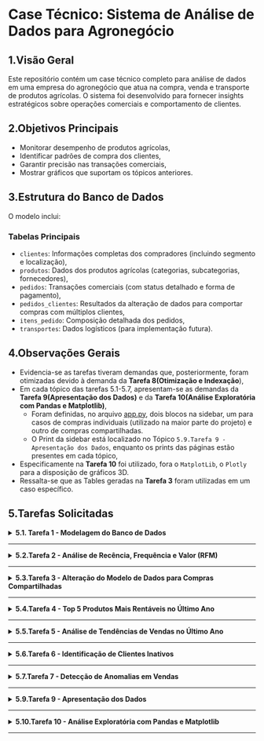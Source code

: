 # Case Técnico: Sistema de Análise de Dados para Agronegócio

## 1.Visão Geral
Este repositório contém um case técnico completo para análise de dados em uma empresa do agronegócio que atua na compra, venda e transporte de produtos agrícolas. O sistema foi desenvolvido para fornecer insights estratégicos sobre operações comerciais e comportamento de clientes.

## 2.Objetivos Principais
- Monitorar desempenho de produtos agrícolas,
- Identificar padrões de compra dos clientes,
- Garantir precisão nas transações comerciais,
- Mostrar gráficos que suportam os tópicos anteriores.

## 3.Estrutura do Banco de Dados
O modelo inclui:

### Tabelas Principais
- `clientes`: Informações completas dos compradores (incluindo segmento e localização),
- `produtos`: Dados dos produtos agrícolas (categorias, subcategorias, fornecedores),
- `pedidos`: Transações comerciais (com status detalhado e forma de pagamento),
- `pedidos_clientes`: Resultados da alteração de dados para comportar compras com múltiplos clientes,
- `itens_pedido`: Composição detalhada dos pedidos,
- `transportes`: Dados logísticos (para implementação futura).

## 4.Observações Gerais
- Evidencia-se as tarefas tiveram demandas que, posteriormente, foram otimizadas devido à demanda da **Tarefa 8(Otimização e Indexação**), 
- Em cada tópico das tarefas 5.1-5.7, apresentam-se as demandas da **Tarefa 9(Apresentação dos Dados)** e da **Tarefa 10(Análise Exploratória com Pandas e Matplotlib)**,
  - Foram definidas, no arquivo [app.py](./app.py), dois blocos na sidebar, um para casos de compras individuais (utilizado na maior parte do projeto) e outro de compras compartilhadas.
  - O Print da sidebar está localizado no Tópico `5.9.Tarefa 9 - Apresentação dos Dados`, enquanto os prints das páginas estão presentes em cada tópico,
- Especificamente na **Tarefa 10** foi utilizado, fora o `MatplotLib`, o `Plotly` para a disposição de gráficos 3D.
- Ressalta-se que as Tables geradas na **Tarefa 3** foram utilizadas em um caso específico. 

## 5.Tarefas Solicitadas

<details>
<summary><strong>5.1. Tarefa 1 - Modelagem do Banco de Dados </strong></summary>
<br>
 <details>
 <summary><strong>SQL - DEMANDA OTIMIZADA</strong></summary>
  
 No arquivo [1-Query_Criação_Banco_Dados.sql](./queries/1-criacao__geral/1-Query_Criação_Banco_Dados.sql) é possível visualizar o script completo de criação da estrutura do banco de dados.
 Nele, estão presentes a inserção de dados manuais, junto com as melhorias aplicadas à demanda inicial. Sendo elas: 
 
 ###### 1. Aprimoramento da Tabela `clientes`
   **Melhoria**: Adição de campos de contato, localização e segmentação  
   **Justificativa**:  
   - Campos de email e telefone (`VARCHAR`) permitem comunicação direta para confirmação de pedidos e pós-venda  
   - Dados geográficos (cidade/UF) habilitam análises regionais e logística eficiente  
   - Segmentação por tipo e tamanho de empresa possibilita estratégias comerciais personalizadas
   
   **Melhoria**: Tornar campos obrigatórios (`NOT NULL`)  
   **Justificativa**:  
   - Garante completude dos dados cadastrais essenciais  
   - Elimina inconsistências em documentos fiscais e contratos 
 
 ###### 2. Aprimoramento da Tabela  `produtos`  
 **Melhoria**: Adição de subcategoria e fornecedor  
 **Justificativa**:  
 - Classificação detalhada (ex: grãos > soja) para análises precisas por tipo de cultura  
 - Rastreabilidade completa da cadeia de suprimentos agrícolas  
 
 **Melhoria**: Restrições `NOT NULL` e precisão numérica  
 **Justificativa**:  
 - Elimina produtos não identificados no inventário  
 - Padronização monetária com `NUMERIC(10,2)` para cálculos exatos
 
 ###### 3. Aprimoramento da Tabela  `pedidos`  
 **Melhoria**: Novos campos de status e forma de pagamento  
 **Justificativa**:  
 - Visibilidade completa do ciclo do pedido (do transporte à entrega)  
 - Análise de preferências de pagamento por região e perfil de cliente  
 
 **Melhoria**: Campos obrigatórios com maior precisão  
 **Justificativa**:  
 - Registro temporal confiável para análise sazonal  
 - Suporte a transações de alto valor com `NUMERIC(12,2)`  
 
 ###### 4. Consolidação da Tabela `itens_pedido`  
 **Melhoria**: Restrições de integridade  
 **Justificativa**:  
 - Quantidade e preço obrigatórios garantem precisão nos cálculos de:  
   - Volumes transportados  
   - Valores totais por item agrícola  
 </details>

  <details>
  <summary><strong>Print da tabela `clientes`</strong></summary>
  
  ![tabela_clientes](https://github.com/user-attachments/assets/8cec334d-e7ed-4100-919c-2f2e4e3cb93a)

  </details>
  
  <details>
  <summary><strong>Print da tabela `produtos`</strong></summary>
  
  ![tabela_produtos](https://github.com/user-attachments/assets/1cb84af2-02ee-4ebf-8ff1-e5ba193b92c7)

  </details>
  
  <details>
  <summary><strong>Print da tabela `pedidos`</strong></summary>
  
  ![tabela_pedidos_clientes](https://github.com/user-attachments/assets/1cd00e38-6d2e-4d3c-9d68-b1dcb9b67914)

  
  </details>
  
  <details>
  <summary><strong>Print da tabela `itens_pedidos`</strong></summary>
  
  ![tabela_itens_pedidos](https://github.com/user-attachments/assets/0aa16bda-bcbe-44e3-b6d1-d889a21787b2)

  </details>

</details>

---
<details>
<summary><strong>5.2.Tarefa 2 - Análise de Recência, Frequência e Valor (RFM)</strong></summary>
 <br>
 <details>
 <summary><strong>SQL - DEMANDA OTIMIZADA</strong></summary>
  
 No arquivo [2-Query_CTE_Rec_Feq_Valor.sql](./queries/2-clientes_individuais/2-Query_CTE_Rec_Feq_Valor.sql) é possível visualizar o script completo para consulta RFM.
 Nele, estão presentes as melhorias aplicadas à demanda inicial. Sendo elas: 
 
 ###### 1. Segmentação RFM Avançada
 **Melhoria**: Implementação de cálculo em três dimensões (Recência, Frequência, Valor Monetário) com filtros precisos  
 **Justificativa**:  
 - Elimina distorções de pedidos cancelados ou em processamento através do filtro `status_pedido = 'Entregue'`  
 - Considera apenas transações individuais com `eh_compartilhado = FALSE` para análise focada  
 - Cálculo otimizado via CTE melhora performance em grandes volumes de dados  
 
 ###### 2. Classificação por Quintis Padronizada  
 **Melhoria**: Atribuição de scores de 1-5 para cada métrica usando função `NTILE()`  
 **Justificativa**:  
 - Permite comparação relativa entre clientes de diferentes perfis  
 - Escala universal facilita a criação de grupos homogêneos (ex: top 20% em valor)  
 - Adaptável a variações sazonais do agronegócio  
 
 ###### 3. Score RFM Consolidado  
 **Melhoria**: Criação de um código composto (ex: "535") combinando as três dimensões  
 **Justificativa**:  
 - Gera um identificador único para cada segmento de cliente  
 - Simplifica a integração com sistemas de CRM e ferramentas de marketing  
 - Permite rápida identificação de perfis estratégicos (ex: "555" = clientes Premium)  
 
 ###### 4. Enriquecimento com Dados Cadastrais  
 **Melhoria**: Junção com tabela de clientes para adicionar atributos demográficos  
 **Justificativa**:  
 - Possibilita cruzamentos com localização (UF/cidade) para análise geográfica  
 - Incorpora segmento e tamanho da empresa para personalização de ofertas  
 - Facilita a criação de clusters comportamentais  
 
 ###### 5. Filtros de Qualidade de Dados  
 **Melhoria**: Exclusão de registros com valor_total ≤ 0 ou frequência = 0  
 **Justificativa**:  
 - Remove distorções de pedidos teste ou transações inválidas  
 - Garante base limpa para tomada de decisão comercial
 
 </details>
 
 <details>
 <summary><strong>PYTHON - DEMANDA OTIMIZADA</strong></summary>
 
  O script [rfm_analysis.py](./src/analytics/rfm_analysis.py) implementa uma interface interativa com base nos resultados da análise RFM, trazendo insights visuais e filtros avançados.
  
  ###### 1. KPIs Interativos no Topo  
  **Feature**: Painéis de métricas dinâmicos para indicadores-chave (ex: ticket médio, recência, valor total)  
  **Justificativa**:  
  - Apresenta uma visão resumida do comportamento de clientes logo no início  
  - Utiliza `st.metric()` para comunicação clara e visual de valores importantes  
  - Facilita decisões rápidas com base em dados atualizados em tempo real  
  
  ###### 2. Filtros Personalizados para Exploração dos Dados  
  **Feature**: Sliders e multiselect para refinar os dados com base em critérios comportamentais  
  **Justificativa**:  
  - Permite ao usuário focar em clientes inativos, segmentos específicos ou com baixa frequência  
  - Melhora a navegabilidade da aplicação com componentes interativos do `Streamlit`  
  - Garante análises direcionadas com impacto real em estratégias de CRM  
  
  ###### 3. Gráficos Interativos com Plotly  
  **Feature**: Visualizações como histogramas, gráficos de dispersão 3D e treemaps  
  **Justificativa**:  
  - Permite detectar padrões e outliers nos dados de RFM de forma intuitiva  
  - Facilita análises cruzadas com cores e dimensões categóricas como segmento e tamanho da empresa  
  - Enriquecido com `hover_data`, marcadores de filtro (`add_vline`) e agrupamentos hierárquicos  
  
  ###### 4. Dispersão 3D para RFM  
  **Feature**: Gráfico tridimensional para combinar recência, frequência e valor  
  **Justificativa**:  
  - Oferece visão holística dos clientes em um só gráfico  
  - Identifica grupos estratégicos como clientes premium ou inativos com alto valor  
  - Ideal para apresentações e tomadas de decisão com stakeholders  
  
  ###### 5. Identificação de Clientes Inativos de Alto Valor  
  **Feature**: Ranking dos 10 principais clientes inativos com maior ticket médio  
  **Justificativa**:  
  - Gera leads para ações comerciais direcionadas  
  - Visual simplificado em gráfico de barras com destaque por segmento  
  - Facilita reativação de contas valiosas e aumento de receita  
  
  ###### 6. Segmentação Temporal com `pd.cut()`  
  **Feature**: Agrupamento de clientes por tempo desde o último pedido  
  **Justificativa**:  
  - Classifica automaticamente clientes em grupos (ativo, inativo, churn)  
  - Baseado em regras de negócio com faixas customizadas  
  - Alimenta a visualização em treemap para representar a base de clientes de forma hierárquica  
  
  ###### 7. Análise de Formas de Pagamento  
  **Feature**: Gráfico `sunburst` para distribuição de formas de pagamento por segmento  
  **Justificativa**:  
  - Identifica preferências de pagamento por perfil de cliente  
  - Suporte à tomada de decisão em políticas comerciais e negociações financeiras  
  
  ###### 8. Visualização de Dados Brutos e Exportação  
  **Feature**: Tabela de dados completa com opção para download em CSV  
  **Justificativa**:  
  - Proporciona transparência e validação dos dados apresentados  
  - Facilita exportação para análises externas e relatórios personalizados  
  - Interface amigável com `checkbox` para ativação opcional
 
  </details>
  
  <details>
  <summary><strong>Print da Página Análise RFM</strong></summary>
    
  ![Análise RFM](https://github.com/user-attachments/assets/9a77a81b-57ef-4481-99e2-15493adb73d0)

  </details>
</details>

---
<details>
<summary><strong>5.3.Tarefa 3 - Alteração do Modelo de Dados para Compras Compartilhadas</strong></summary>
 <br>
 <details>
 <summary><strong>SQL - DEMANDA OTIMIZADA</strong></summary>
  
   No arquivo [3.1-Query_criacao_compras_compartilhadas.sql](./queries/3-clientes_multiplos/3.1-Query_criacao_compras_compartilhadas.sql), é possível visualizar o script completo para a reestruturação do modelo de dados com suporte a pedidos com múltiplos clientes. Além disso, o arquivo [3.2-Query_visualizacao_completa.sql](./queries/3-clientes_multiplos/3.2-Query_visualizacao_completa.sql) apresenta uma visualização consolidada desses dados. Neles, estão presentes as melhorias aplicadas à demanda inicial. Sendo elas:
 
 ###### 1. Normalização da Relação N:N entre Pedidos e Clientes  
 **Melhoria**: Criação da tabela `pedido_clientes` para permitir associação de múltiplos clientes a um único pedido  
 **Justificativa**:  
 - Substitui a relação 1:N por uma N:N com chave composta (`id_pedido`, `id_cliente`)  
 - Permite rastrear participação proporcional de cada cliente no pedido via `percentual_participacao`  
 - Introduz campo `eh_responsavel_pagamento` para controle financeiro e gestão de cobrança  
 
 ###### 2. Migração Estruturada dos Dados Existentes  
 **Melhoria**: Conversão automatizada dos dados antigos para a nova estrutura de associação  
 **Justificativa**:  
 - Preserva os pedidos existentes com 100% de participação para o cliente original  
 - Evita perda de dados e mantém integridade referencial  
 
 ###### 3. Simulação de Cenários Realistas de Compartilhamento  
 **Melhoria**: Atribuição probabilística de múltiplos clientes por pedido para simular compras compartilhadas  
 **Justificativa**:  
 - Geração de dados com 60% pedidos individuais, 30% com 2 clientes e 10% com 3 clientes  
 - Aplicação de diferentes percentuais de participação (ex: 60/40 e 50/30/20) para realismo na análise  
 - Uso de CTEs para controle e clareza na geração dos dados  
 
 ###### 4. Indicador de Compartilhamento na Tabela de Pedidos  
 **Melhoria**: Inclusão do campo `eh_compartilhado` na tabela `pedidos`  
 **Justificativa**:  
 - Permite rápida identificação e segmentação de pedidos compartilhados  
 - Facilita análises e filtros em dashboards ou relatórios SQL  
 
 ###### 5. Consulta Agregada com Participantes por Pedido  
 **Melhoria**: Query final com `JOINs` e `STRING_AGG` para exibir clientes e participações por pedido  
 **Justificativa**:  
 - Apresenta visão consolidada dos pedidos e seus participantes de forma clara e organizada  
 - Permite validar corretamente os dados migrados e simulados
 </details>

<details>
  <summary><strong>PYTHON - DEMANDA OTIMIZADA</strong></summary>
  
  O script [pedidos_compartilhados.py](./src/analytics/pedidos_compartilhados.py) está a análise especializada em transações com múltiplos participantes.
    
  ###### 1. **KPIs Estratégicos**
  - **Feature**:
  - Total de pedidos compartilhados
  - Média de participantes por pedido
  - Valor médio das transações
  - **Justificativa**: Fornece uma visão instantânea do volume e importância dessas transações

  ###### 2. **Evolução Temporal**
  - **Feature**: Gráfico de linhas mostrando a variação mensal de pedidos
  - **Justificativa**: Identifica tendências e sazonalidade nas compras conjuntas
  
  ###### 3. **Distribuição de Participantes**
  - **Feature**: Gráfico de pizza mostrando proporção de pedidos por quantidade de participantes
  - **Justificativa**: Revela o padrão de compartilhamento mais comum
  
  ###### 4. **Top Clientes Principais**
  - **Feature**: Ranking dos 10 clientes que mais iniciam pedidos compartilhados
  - **Justificativa**: Identifica os líderes naturais de compras coletivas
  
  ###### 5. **Tabela Detalhada**
  - **Feature**: Listagem completa com todos os pedidos e participantes
  - **Justificativa**: Permite análise granular caso a caso

 </details>
 
  <details>
  <summary><strong>Print da Tabela `pedidos_clientes` </strong></summary>
      
  ![tabela_pedidos_clientes](https://github.com/user-attachments/assets/d128bfdc-3092-4718-9a64-64325d9b8a05)

  </details>
  
  <details>
  <summary><strong>Print da Página de Pedidos Compartilhados </strong></summary>
      
   ![Análise de Pedidos Compartilhados](https://github.com/user-attachments/assets/3df48609-080d-4a34-bd7c-4b50f75f34d1)

  </details> 
</details>

---
<details>
<summary><strong>5.4.Tarefa 4 - Top 5 Produtos Mais Rentáveis no Último Ano</strong></summary>
 <br>
 <details>
 <summary><strong>SQL - DEMANDA OTIMIZADA</strong></summary>
  
   No arquivo [4-Query_CTE_Produtos_Rentaveis.sql](./queries/2-clientes_individuais/4-Query_CTE_Produtos_Rentaveis.sql) é possível visualizar o script completo para calcular os 5 produtos mais rentáveis do último ano.  
  Nele, estão presentes as melhorias aplicadas à demanda inicial. Sendo elas:
  
  ###### 1. Cálculo de Receita Total por Produto com CTE  
  **Melhoria**: Utilização de Common Table Expressions (CTE) para calcular a receita total por produto e calcular o percentual de contribuição de cada produto para a receita geral  
  **Justificativa**:  
  - Organiza o cálculo em etapas lógicas, facilitando a manutenção e a leitura  
  - A CTE `receita_geral` calcula a receita total de todos os pedidos concluídos, garantindo que o cálculo da rentabilidade dos produtos seja feito com base na receita total correta  
  - O uso de `COALESCE` assegura que valores nulos sejam tratados como zero, evitando resultados errôneos  
  - A utilização de `DENSE_RANK()` permite classificar os produtos de maneira eficiente, facilitando a extração dos 5 produtos mais rentáveis
  </details>
 <details>
  
 <summary><strong>PYTHON - DEMANDA OTIMIZADA</strong></summary>
 
 No arquivo [top_produtos.py](./scr/analytics/5-top5_produtos_rentaveis/top_produtos.py) é possível visualizar o script em Python que utiliza Streamlit e Plotly para exibir visualmente os 5 produtos mais rentáveis.  
 Nele, estão presentes as seguintes features:
 
 ###### 1. Exibição de KPIs Principais  
 **Feature**: Exibição de indicadores chave de performance (KPIs) para o usuário, incluindo "Total de Produtos", "Receita Total Geral", "Receita Top 5" e outros detalhes importantes  
 **Justificativa**:  
 - Apresenta as métricas mais relevantes de forma clara e acessível  
 - Permite ao usuário visualizar rapidamente a contribuição dos 5 produtos mais rentáveis em relação ao total de receita
 
 ###### 2. Visualização Interativa com Gráficos  
 **Feature**: Utilização de gráficos interativos, como o gráfico de barras (ranking de rentabilidade) e o gráfico de sunburst (distribuição por categoria)  
 **Justificativa**:  
 - Gráficos interativos tornam os dados mais acessíveis e dinâmicos, permitindo ao usuário explorar as informações de maneira mais intuitiva  
 - O gráfico de barras facilita a comparação dos produtos mais rentáveis, enquanto o gráfico de sunburst ajuda a visualizar a distribuição de receita entre categorias e subcategorias
 
 ###### 3. Exibição de Detalhes Expansíveis por Produto  
 **Feature**: Utilização do componente `st.expander` para permitir que o usuário veja detalhes adicionais sobre cada produto, como unidades vendidas, preço médio e percentual da receita geral  
 **Justificativa**:  
 - Oferece uma maneira compacta de acessar informações detalhadas sem sobrecarregar a interface  
 - Permite ao usuário explorar dados específicos sobre cada produto de forma organizada
 
 ###### 4. Relação entre Preço Médio e Unidades Vendidas  
 **Feature**: Gráfico de dispersão que relaciona o preço médio dos produtos com a quantidade de unidades vendidas  
 **Justificativa**:  
 - Ajuda a identificar padrões, como produtos com preços altos e grandes volumes de vendas, ou produtos com preços baixos, mas alta rentabilidade  
 - Fornece uma visão estratégica para decisões de precificação e vendas
 
 ###### 5. Download de Dados Brutos  
 **Feature**: Possibilidade de baixar os dados completos como arquivo CSV  
 **Justificativa**:  
 - Permite ao usuário realizar uma análise mais profunda dos dados fora da plataforma  
 - Facilita a exportação dos dados para relatórios ou outras ferramentas de análise
 </details>

 <details>
 <summary><strong>Print da Análise dos Top 5 produtos mais Rentáveis (Último ANO)</strong></summary>
  
 ![Análise Top 5](https://github.com/user-attachments/assets/9f3b4f6e-a9c6-43d8-827c-fa437bf93f76)

 </details>
</details>

---
<details>
<summary><strong>5.5.Tarefa 5 - Análise de Tendências de Vendas no Último Ano</strong></summary>
 <br>
 <details>
 <summary><strong>SQL - DEMANDA OTIMIZADA</strong></summary>
 
   No arquivo [5-Query_CTE_Tendencias_Vendas.sql](./queries/2-clientes_individuais/5-Query_CTE_Tendencias_Vendas.sql) é possível visualizar o script completo para calcular a análise de tendências de vendas no último ano.  
 Nele, estão presentes as melhorias aplicadas à demanda inicial. Sendo elas:
 
 ###### 1. CTE (Common Table Expressions)  
 **Melhoria**: Uso de CTE para organizar as etapas de cálculo, garantindo clareza e modularidade no código.  
 **Justificativa**:  
 - Organiza o código em blocos lógicos, tornando mais fácil a manutenção e a leitura  
 - A utilização de CTEs permite dividir o processo de agregação e análise de forma clara e eficaz, facilitando a compreensão dos cálculos realizados.
 
 ###### 2. Função de Janela - `LAG()`  
 **Melhoria**: Utilização da função `LAG()` para calcular o crescimento percentual de vendas em comparação ao mês anterior.  
 **Justificativa**:  
 - O uso de `LAG()` permite comparar o valor de vendas de um mês com o anterior de forma eficiente  
 - Essa comparação possibilita o cálculo do crescimento percentual, importante para a análise de tendências ao longo do tempo.
 
 ###### 3. Formatação de Data com `TO_CHAR()`  
 **Melhoria**: Formatação da data no formato 'YYYY-MM' para análise mensal.  
 **Justificativa**:  
 - A função `TO_CHAR()` permite agrupar as vendas por mês, fazendo com que os dados possam ser analisados de maneira temporal (mensal), facilitando a análise de tendências ao longo do tempo.
 
 ###### 4. Cálculo do Crescimento Percentual Seguro  
 **Melhoria**: Cálculo do crescimento percentual de forma robusta, tratando casos onde o mês anterior pode ter vendas nulas ou iguais a zero.  
 **Justificativa**:  
 - Garantir que o cálculo do crescimento percentual seja feito de forma segura e sem causar erros em casos de dados faltantes ou zero, evitando inconsistências nos resultados.
 
 ###### 5. Forma de Pagamento Mais Comum  
 **Melhoria**: Subconsulta para identificar a forma de pagamento mais utilizada em cada mês.  
 **Justificativa**:  
 - Essa informação ajuda a entender o comportamento de compra do cliente ao longo do tempo, o que pode ser útil para estratégias de marketing ou ajustes nos métodos de pagamento.
 
 ###### 6. Resultado Final com Status de Dados  
 **Melhoria**: Inclusão de uma verificação para garantir que a consulta retorne dados e indique se há ou não pedidos no período.  
 **Justificativa**:  
 - A verificação do status de dados assegura que o usuário saiba se os dados estão disponíveis ou se não há pedidos no período analisado, ajudando a evitar confusões na análise.
 </details>
 
 <details>
 <summary><strong>PYTHON - DEMANDA OTIMIZADA</strong></summary>
 
   No arquivo [tendencia_vendas.py](./scr/analytics/tendencia_vendas.py) é possível visualizar o script em Python que utiliza Streamlit e Plotly para exibir visualmente as tendências de vendas.  
 Nele, estão presentes as seguintes features:
 
 ###### 1. Carregamento de Dados com `run_query()`  
 **Feature**: O código carrega os dados da consulta SQL usando a função `run_query()` para obter as informações em formato de DataFrame.  
 **Justificativa**:  
 - A separação entre a consulta SQL e a lógica Python melhora a manutenção do código e facilita a reutilização da consulta em diferentes contextos.
 
 ###### 2. Tratamento de Dados e Verificação de Colunas  
 **Feature**: Verificação se todas as colunas necessárias estão presentes e tratamento de dados para garantir que as colunas numéricas sejam convertidas corretamente.  
 **Justificativa**:  
 - Garantir que os dados estejam formatados corretamente antes de serem analisados ou exibidos  
 - A verificação das colunas ajuda a evitar erros de execução e garante que as métricas essenciais sejam calculadas corretamente.
 
 ###### 3. Exibição de KPIs  
 **Feature**: Exibição de KPIs importantes como "Último Mês", "Vendas Último Mês", "Crescimento", "Clientes Ativos", entre outros.  
 **Justificativa**:  
 - KPIs fornecem informações rápidas e resumidas sobre a performance do mês mais recente, ajudando na análise estratégica das vendas.
 
 ###### 4. Cálculo de Média Móvel de 3 Meses  
 **Feature**: Cálculo da média móvel de 3 meses para suavizar as flutuações mensais e obter uma visão mais estável da tendência de vendas.  
 **Justificativa**:  
 - A média móvel de 3 meses é uma técnica comum para identificar tendências de longo prazo e reduzir a volatilidade dos dados mensais.
 
 ###### 5. Gráfico de Tendência de Vendas  
 **Feature**: Exibição de um gráfico de linha interativo que mostra a evolução das vendas mensais, incluindo a média móvel.  
 **Justificativa**:  
 - A visualização gráfica facilita a interpretação das tendências ao longo do tempo, permitindo que o usuário identifique facilmente períodos de crescimento ou queda nas vendas.
 
 ###### 6. Gráfico de Crescimento Percentual  
 **Feature**: Exibição de barras de crescimento percentual, com uma linha de referência zero para facilitar a comparação entre meses.  
 **Justificativa**:  
 - A representação visual do crescimento percentual ajuda a entender as variações nas vendas de um mês para outro e facilita a identificação de períodos de alto ou baixo crescimento.
 
 ###### 7. Comparativo de Desempenho Multidimensional  
 **Feature**: Gráfico de dispersão interativo que compara várias dimensões de desempenho, como vendas, pedidos e crescimento percentual, ao mesmo tempo.  
 **Justificativa**:  
 - A análise multidimensional permite uma compreensão mais abrangente das tendências, fornecendo uma visão completa de como diferentes fatores impactam as vendas.
 
 ###### 8. Distribuição de Métricas Mensais com Boxplots  
 **Feature**: Boxplots para visualizar a distribuição de vendas, pedidos, ticket médio e clientes ativos ao longo dos meses.  
 **Justificativa**:  
 - Os boxplots ajudam a visualizar a dispersão dos dados e identificar outliers, oferecendo insights sobre a variação dos dados de maneira clara e eficiente.
 
 ###### 9. Formas de Pagamento ao Longo do Tempo  
 **Feature**: Gráfico de barras mostrando as formas de pagamento mais utilizadas ao longo do tempo.  
 **Justificativa**:  
 - A análise das formas de pagamento ajuda a entender o comportamento do consumidor, o que pode ser útil para decisões estratégicas, como quais formas de pagamento promover mais.
 
 ###### 10. Opção de Download de Dados  
 **Feature**: Possibilidade de o usuário baixar os dados brutos em formato CSV.  
 **Justificativa**:  
 - Oferecer a opção de download facilita a análise externa dos dados e permite ao usuário realizar mais profundidade em seus próprios estudos ou relatórios.
 </details>
 
 <details>
 <summary><strong>Print da Página de Tedência de Vendas Mensais</strong></summary>

 ![Análise Tendência](https://github.com/user-attachments/assets/ecc0936e-0aea-4e8b-b4f1-8038e69b3718)

 </details>
</details>

---
<details>
<summary><strong>5.6.Tarefa 6 - Identificação de Clientes Inativos</strong></summary>
 <br>
 <details>
 <summary><strong>SQL - DEMANDA OTIMIZADA</strong></summary>
  
   No arquivo [6-Query_CTE_Clientes_Inativos.sql](./queries/6-Query_CTE_Clientes_Inativos.sql) está o script SQL que identifica os clientes que não realizaram pedidos nos últimos 6 meses.  
  O script apresenta as melhorias realizadas para otimizar a consulta.
  
  ###### 1. CTE (Common Table Expressions)  
  **Melhoria**: Uso de CTE para calcular a data do último pedido de cada cliente.  
  **Justificativa**:  
  - Organiza a consulta em uma estrutura lógica e modular  
  - Facilita a leitura e a manutenção do código
  - Permite cálculo preciso da inatividade considerando apenas pedidos entregues
  
  ###### 2. Função de Janela - `MAX()`  
  **Melhoria**: Utilização da função `MAX()` para calcular a data do último pedido realizado pelo cliente.  
  **Justificativa**:  
  - Identifica precisamente a última interação do cliente
  - Filtra pedidos compartilhados para análise individual
  
  ###### 3. Classificação de Status  
  **Melhoria**: Categorização em:
  - "Nunca comprou" (sem pedidos)
  - "Inativo há mais de 6 meses" 
  - "Ativo" (compras recentes)
  
  **Justificativa**:  
  - Segmentação clara para estratégias de recuperação
  - Diferenciação entre leads nunca convertidos e clientes inativos
  
  ###### 4. Cálculo de Dias de Inatividade  
  **Melhoria**: Diferença em dias entre a data atual e último pedido  
  **Justificativa**:  
  - Métrica quantitativa para priorização
  - Base para filtros interativos no dashboard
 </details>
 
 <details>
  <summary><strong>PYTHON - DASHBOARD INTERATIVO</strong></summary>
  
   No arquivo [clientes_inativos.py](./src/analytics/clientes_inativos.py) está o script em Python que utiliza Streamlit e Plotly para análise avançada.

 ###### 1. Análise Quantitativa  
 **Feature**: 
 - 8 KPIs estratégicos (total, inatividade média, potencial de recuperação)
 - Cálculo de valor potencial estimado (R$ 1.500/cliente)  
 **Justificativa**:  
 - Visão executiva imediata do impacto
 - Priorização por potencial de retorno

 ###### 2. Filtros Avançados  
 **Feature**: 
 - Filtro combinado por status + segmento + faixa de dias
 - Detecção automática de valores únicos  
 **Justificativa**:  
 - Análise segmentada por perfil de cliente
 - Flexibilidade para diferentes cenários

 ###### 3. Visualizações Integradas  
 **Feature**: 4 abas com:
 1. Distribuição (status/segmento)
 2. Análise temporal (mensal/trimestral)
 3. Mapa geográfico interativo
 4. Detalhamento por cliente  
 **Justificativa**:  
 - Análise multivariada em um único painel
 - Identificação de padrões regionais e temporais

 ###### 4. Detalhamento Ação  
 **Feature**: 
 - Top 10 clientes prioritários (maior inatividade)
 - Amostra aleatória de leads não convertidos
 - Linha do tempo interativa  
 **Justificativa**:  
 - Foco em oportunidades específicas
 - Visualização do histórico por cliente

 ###### 5. Exportação Inteligente  
 **Feature**: 
 - Download dos dados filtrados em CSV
 - Formatação condicional nos dados exibidos  
 **Justificativa**:  
 - Integração com outras ferramentas
 - Dados prontos para ações de CRM

 ###### 6. Tratamento de Edge Cases  
 **Feature**: 
 - Verificação de dados vazios
 - Adaptação automática para pequenas amostras
 - Fallbacks para visualizações não disponíveis  
 **Justificativa**:  
 - Robustez em diferentes cenários
 - Experiência do usuário consistente
 </details>

 <details>
 <summary><strong>Print da Página de Análise de Clientes Inativos</strong></summary>

 ![Análise cliente Distribuição](https://github.com/user-attachments/assets/13d656d8-ba3f-4c55-9d47-84ca882a01e0)

 </details>

 <details>
 <summary><strong>Análise Temporal</strong></summary>

 ![Análise cliente Temporal](https://github.com/user-attachments/assets/91c97c10-f72b-4086-9381-d8abd3e86c2a)

 </details>

 <details>
 <summary><strong>Análise Geográfica</strong></summary>

  ![Análise cliente Geográfica](https://github.com/user-attachments/assets/b11a0348-2240-4d4e-bec2-fe2bcf461304)

 </details>

  <details>
 <summary><strong>Análise Detalhada</strong></summary>

  ![Análise cliente Detalhes](https://github.com/user-attachments/assets/82036bd7-f1e3-4ea2-996f-336bd862a23c)

 </details> 

</details>
 
---
<details>
<summary><strong>5.7.Tarefa 7 - Detecção de Anomalias em Vendas</strong></summary>
 <br>
 
 <details>
 <summary><strong>SQL - DEMANDA OTIMIZADA</strong></summary>
 
   No arquivo [7-Query_CTE_Anomalias_Vendas.sql](./queries/2-clientes_individuais/7-Query_CTE_Anomalias_Vendas.sql) está o script SQL que encontra pedidos onde o valor total registrado não bate com a soma dos itens (itens_pedido.quantidade * preco_unitario).
 
 ###### 1. CTE (Common Table Expressions)  
 **Melhoria**: Utilização de uma CTE chamada `calculo_valor_pedidos` para calcular a diferença entre o valor registrado no pedido e o valor calculado com base nos itens.  
 **Justificativa**:  
 - A CTE facilita a organização do código, separando a parte de cálculo da diferença dos valores e agrupando a consulta para identificar as anomalias.
 
 ###### 2. Cálculo da Diferença Absoluta e Percentual  
 **Melhoria**: O cálculo da diferença absoluta entre o valor total registrado e o valor calculado (itens_pedido.quantidade * preco_unitario) e a diferença percentual com tratamento de divisão por zero.  
 **Justificativa**:  
 - A diferença absoluta permite entender a discrepância em termos de valor monetário, enquanto a diferença percentual ajuda a identificar discrepâncias em termos relativos.
 
 ###### 3. Identificação de Anomalias com Base nas Diferenças  
 **Melhoria**: Inclusão de um `CASE` para categorizar as discrepâncias entre os valores como "Valor correto", "Disparidade Pequena", "Disparidade Moderada" ou "Disparidade Grande".  
 **Justificativa**:  
 - Isso permite que a análise seja mais granular, ajudando a priorizar a investigação de anomalias com maior discrepância.
 
 ###### 4. Filtragem de Anomalias  
 **Melhoria**: A consulta filtra os pedidos em que o valor total registrado e o valor calculado são diferentes, considerando também casos onde um dos valores é zero e o outro é diferente de zero.  
 **Justificativa**:  
 - Essa filtragem assegura que estamos analisando apenas os casos de discrepâncias reais, como a ausência de valores registrados ou cálculos errôneos.
</details>

 <details>
 <summary><strong>PYTHON - DEMANDA OTIMIZADA</strong></summary>
 
   No arquivo [anomalias_vendas.py](./src/analytics/anomalias_vendas.py) está o script em Python que utiliza Streamlit e Plotly para exibir a análise de anomalias em vendas.
 
 ###### 1. Carregamento de Dados com `run_query()`  
 **Feature**: O código carrega os dados da consulta SQL usando a função `run_query()` para obter as informações em formato de DataFrame.  
 **Justificativa**:  
 - A separação entre a consulta SQL e a lógica Python melhora a manutenção do código e facilita a reutilização da consulta em diferentes contextos.
 
 ###### 2. Cálculo de Diferença e Severidade  
 **Feature**: O código calcula a diferença entre o valor total registrado e o valor calculado, além de categorizar as anomalias com base na severidade (pequena, moderada ou grande).  
 **Justificativa**:  
 - A categorização da severidade ajuda a priorizar a análise de anomalias mais significativas, permitindo uma ação mais direcionada.
 
 ###### 3. Exibição de KPIs  
 **Feature**: Exibição de KPIs importantes, como o número total de anomalias, a quantidade de pedidos com disparidade pequena, moderada ou grande.  
 **Justificativa**:  
 - Esses KPIs fornecem uma visão rápida sobre a gravidade das discrepâncias, ajudando a monitorar o impacto das anomalias nos pedidos.
 
 ###### 4. Filtros de Severidade e Valor  
 **Feature**: Filtros interativos que permitem selecionar a severidade das discrepâncias (pequena, moderada, grande) e o intervalo de valores das diferenças.  
 **Justificativa**:  
 - O uso de filtros interativos proporciona flexibilidade ao usuário, permitindo refinar a análise e visualizar apenas os pedidos mais críticos.
 
 ###### 5. Visualização de Disparidades por Severidade  
 **Feature**: Exibição de gráficos de barras e pizza para mostrar a distribuição das anomalias por severidade e a comparação entre os valores registrados e calculados.  
 **Justificativa**:  
 - A visualização gráfica facilita a identificação de padrões e facilita a compreensão do impacto das anomalias.
 
 ###### 6. Detalhamento de Anomalias  
 **Feature**: Tabela com os detalhes dos pedidos que apresentaram discrepâncias, exibindo os valores registrados e calculados.  
 **Justificativa**:  
 - O detalhamento permite que o usuário visualize diretamente os pedidos problemáticos, facilitando a correção e acompanhamento.
 
 ###### 7. Exportação de Dados  
 **Feature**: Opção de download dos dados filtrados em formato CSV.  
 **Justificativa**:  
 - A exportação de dados facilita a análise externa e permite que o usuário utilize os dados para relatórios ou outras análises detalhadas.
 </details>

 <details>
 <summary><strong>Print da Página de Análise de Anomalias de Vendas</strong></summary>
    
 ![Análise Anomalias](https://github.com/user-attachments/assets/b00d97fd-0693-4a33-93a7-c917a64136b7)

 </details>
</details>

---
<details>
  <summary><strong>5.9.Tarefa 9 - Apresentação dos Dados</strong></summary>
  <br>
  <details>
    <summary><strong>PYTHON - DEMANDA OTIMIZADA</strong></summary>
    
  No arquivo [app.py](./app.py) está o dashboard principal que integra análises de dados de clientes e vendas, desenvolvido com Streamlit.
  
  ###### 1. **Navegação Hierárquica Intuitiva**
  - **Feature**: Sistema de seleção em dois níveis (tipo de análise > análise específica)
  - **Justificativa**: Organiza as funcionalidades de forma lógica e reduz a sobrecarga de opções
  
  ###### 2. **Análises Individuais Avançadas**
  - **Feature**:
    - RFM (Recência, Frequência, Valor)
    - Top produtos
    - Tendências temporais
    - Detecção de anomalias
  - **Justificativa**: Permite entender profundamente o comportamento individual de cada cliente
  
  ###### 3. **Análises de Pedidos Compartilhados**
  - **Feature**:
    - Visualização de participação percentual
    - Identificação de clientes frequentes em compras conjuntas
    - KPIs de valor compartilhado
  - **Justificativa**: Atende casos de uso complexos com múltiplos participantes
  
  ###### 4. **Visualização de Dados Interativa**
  - **Feature**:
    - Gráficos dinâmicos com Plotly
    - KPIs em tempo real
    - Tabelas detalhadas
  - **Justificativa**: Transforma dados complexos em insights acionáveis
  
  ###### 5. **Infraestrutura Técnica**
  - **Feature**:
    - Conexão direta com PostgreSQL
    - Cache inteligente de queries
    - Design responsivo
  - **Justificativa**: Garante performance e atualização em tempo real
  
  ###### 6. **Experiência do Usuário**
  - **Feature**:
    - Tema visual personalizado
    - Layout otimizado
    - Navegação simplificada
  - **Justificativa**: Aumenta a produtividade na análise diária
    
  </details>

  <details>
   <summary><strong>Print da SideBar Análises Individuais</strong></summary>
  
  ![Análises Individuais](https://github.com/user-attachments/assets/65f545f5-c635-4c2a-a72d-9809ed0acd27)

  </details>

  <details>
   <summary><strong>Print da SideBar Análises Compartilhadas</strong></summary>
  
  ![Análises Compartilhadas](https://github.com/user-attachments/assets/03a8f8ab-1530-4bf6-ae63-16505c312f63)

  </details>

  
</details>

---
<details>
  <summary><strong>5.10.Tarefa 10 - Análise Exploratória com Pandas e Matplotlib</strong></summary>
  
  Também utilizou-se o `Plotly`. Todos os prints referentes a essa tarefa estão diluídos nas tarefas 5.2-5.7
    
  </details>
</details>

---
